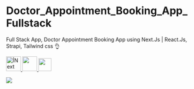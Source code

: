 # Doctor_Appointment_Booking_App_Fullstack
 Full Stack App, Doctor Appointment Booking App using Next.Js | React.Js, Strapi, Tailwind css 👌
 
<a href="https://www.typescriptlang.org/">
    <img
      src="https://cdn.iconscout.com/icon/free/png-256/free-typescript-3521774-2945272.png?f=webp"
      alt="أNext"
      width="40"
      height="40"
    />
  </a>
  <a href="https://tailwindcss.com/" target="_blank" rel="noreferrer">
    <img
      src="https://www.vectorlogo.zone/logos/tailwindcss/tailwindcss-icon.svg"
      width="40"
      height="40"
    />
  </a>
  <a href="https://ui.shadcn.com/">
    <img
      src="https://encrypted-tbn0.gstatic.com/images?q=tbn:ANd9GcSdvQ8P74Q9qIdvz32mDGS6HbBAffF8QUICbBl-jON5Aq3Fqc3uKS9qYdc8NJmr3kSlCN8&usqp=CAU"
      width="35"
      height="35"
    />
  </a>
  

![](https://s31.picofile.com/file/8473279568/appointment.png)

 
